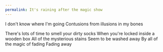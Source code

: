 ```yaml
---
permalink: It's raining after the magic show
---
```

<span style="color:#000ff;">I don't know where I'm going</span> 
<span style="color:#000ff;">Contusions from illusions in my bones</span> 

<span style="color:#000ff;">There's lots of time to smell your dirty socks</span> 
<span style="color:#000ff;">When you're locked inside a wooden box</span> 
<span style="color:#000ff;">All of the mysterious stains</span> 
<span style="color:#000ff;">Seem to be washed away</span> 
<span style="color:#000ff;">By all of the magic of fading</span> 
<span style="color:#000ff;">Fading away</span>